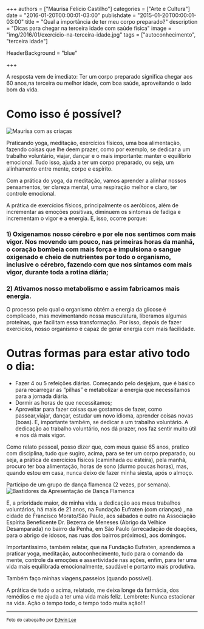 +++
authors = ["Maurisa Felício Castilho"]
categories = ["Arte e Cultura"]
date = "2016-01-20T00:00:01-03:00"
publishdate = "2015-01-20T00:00:01-03:00"
title = "Qual a importância de ter meu corpo preparado?"
description = "Dicas para chegar na terceira idade com saúde física"
image = "img/2016/01/exercicio-na-terceira-idade.jpg"
tags = ["autoconhecimento", "terceira idade"]

  HeaderBackground = "blue"

+++


A resposta vem de imediato: Ter um corpo preparado significa chegar aos 60 anos,na terceira ou melhor idade, com boa saúde, aproveitando o lado bom da vida.

# Como isso é possível?

![Maurisa com as criaças](https://s3-sa-east-1.amazonaws.com/blog.autoconexao.org.br/img/2016/01/maurisa-e-criancas.jpg)

Praticando yoga, meditação, exercícios físicos, uma boa alimentação, fazendo coisas que lhe deem prazer, como por exemplo, se dedicar a um trabalho voluntário, viajar, dançar e o mais importante: manter o equilíbrio emocional. Tudo isso, ajuda a ter um corpo preparado, ou seja, um alinhamento entre mente, corpo e espírito.

Com a prática do yoga, da meditação, vamos aprender a alinhar nossos pensamentos, ter clareza mental, uma respiração melhor e claro, ter controle emocional.

A prática de exercícios físicos, principalmente os aeróbicos, além de incrementar as emoções positivas, diminuem os sintomas de fadiga e incrementam o vigor e a energia. E, isso, ocorre porque:

### 1)	Oxigenamos nosso cérebro e por ele nos sentimos com mais vigor. Nos movendo um pouco, nas primeiras horas da manhã, o coração bombeia com mais força e impulsiona o sangue oxigenado e cheio de nutrientes por todo o organismo, inclusive o cérebro, fazendo com que nos sintamos com mais vigor, durante toda a rotina diária;

### 2)	Ativamos nosso metabolismo e assim fabricamos mais energia.

O processo pelo qual o organismo obtém a energia da glicose é complicado, mas movimentando nossa musculatura, liberamos algumas proteínas, que facilitam essa transformação. Por isso, depois de fazer exercícios, nosso organismo é capaz de gerar energia com mais facilidade.

# Outras formas para estar ativo todo o dia:

- Fazer 4 ou 5 refeições diárias. Começando pelo desjejum, que é básico para recarregar as “pilhas” e metabolizar a energia que necessitamos para a jornada diária.
- Dormir as horas  de que necessitamos;
- Aproveitar para fazer coisas que gostamos de fazer, como passear,viajar, dançar, estudar um novo idioma, aprender coisas novas (boas). E, importante também, se dedicar a um trabalho voluntário. A dedicação ao trabalho voluntário, nos dá prazer, nos faz sentir muito útil e nos dá mais vigor.

Como relato pessoal, posso dizer que, com meus quase 65 anos, pratico com disciplina, tudo que sugiro, acima, para se ter um corpo preparado, ou seja, a prática de exercícios físicos (caminhada ou esteira), pela manhã, procuro ter boa alimentação, horas de sono (durmo poucas horas), mas, quando estou em casa, nunca deixo de fazer minha siesta, após o almoço.

Participo de um grupo de dança flamenca (2 vezes, por semana).
![Bastidores da Apresentação de Dança Flamenca](https://s3-sa-east-1.amazonaws.com/blog.autoconexao.org.br/img/2016/01/maurisa-danca-flamenca.png)

E, a prioridade maior, de minha vida, a dedicação aos meus trabalhos voluntários, há mais de 21 anos, na Fundação Eufraten (com crianças) , na cidade de Francisco Morato/São Paulo, aos sábados e outro na Associação Espírita Beneficente Dr. Bezerra de Meneses (Abrigo da Velhice Desamparada) no bairro da Penha, em São Paulo (arrecadação de doações, para o abrigo de idosos, nas ruas dos bairros próximos), aos domingos.

Importantíssimo, também relatar, que na Fundação Eufraten, aprendemos a praticar yoga, meditação, autoconhecimento, tudo para o comando da mente, controle da emoções e assertividade nas ações, enfim, para ter uma vida mais equilibrada emocionalmente, saudável e portanto mais produtiva.

Também faço minhas viagens,passeios (quando possível).

A prática de tudo o acima, relatado, me deixa longe da farmácia, dos remédios e me ajuda a ter uma vida mais feliz.
Lembrete: Nunca estacionar na vida. Ação o tempo todo, o tempo todo muita ação!!!


---
<small>Foto do cabeçalho por [Edwin Lee](https://www.flickr.com/photos/edwinylee/)</small>
